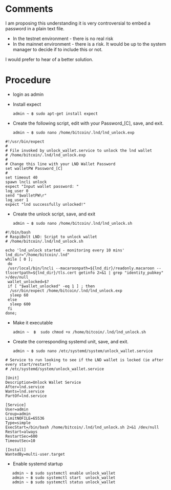 # Comments
I am proposing this understanding it is very controversial to embed a password in a plain text file.

* In the testnet environment - there is no real risk
* In the mainnet environment - there is a risk. It would be up to the system manager to decide if to include this or not.

I would prefer to hear of a better solution.

# Procedure

* login as admin

* Install expect
  
  `admin ~ ฿ sudo apt-get install expect`

* Create the following script, edit with your Password_[C], save, and exit.

  `admin ~ ฿ sudo nano /home/bitcoin/.lnd/lnd_unlock.exp`

```
#!/usr/bin/expect
#
# File invoked by unlock_wallet.service to unlock the lnd wallet
# /home/bitcoin/.lnd/lnd_unlock.exp
#
# Change this line with your LND Wallet Password
set walletPW Password_[C]
#
set timeout 40
spawn lncli unlock
expect "Input wallet password: "
log_user 0
send "$walletPW\r"
log_user 1
expect "lnd successfully unlocked!"
```

* Create the unlock script, save, and exit

  `admin ~ ฿ sudo nano /home/bitcoin/.lnd/lnd_unlock.sh`

```
#!/bin/bash
# RaspiBolt LND: Script to unlock wallet
# /home/bitcoin/.lnd/lnd_unlock.sh

echo 'lnd_unlock started - monitoring every 10 mins'
lnd_dir="/home/bitcoin/.lnd"
while [ 0 ];
 do
 /usr/local/bin/lncli --macaroonpath=${lnd_dir}/readonly.macaroon --tlscertpath=${lnd_dir}/tls.cert getinfo 2>&1 | grep "identity_pubkey" >/dev/null
 wallet_unlocked=$?
 if [ "$wallet_unlocked" -eq 1 ] ; then
  /usr/bin/expect /home/bitcoin/.lnd/lnd_unlock.exp
  sleep 60
 else 
  sleep 600
 fi
done;
```

* Make it executable

  `admin ~  ฿  sudo chmod +x /home/bitcoin/.lnd/lnd_unlock.sh`

* Create the corresponding systemd unit, save, and exit.

  `admin ~ ฿ sudo nano /etc/systemd/system/unlock_wallet.service`

```
# Service to run looking to see if the LND wallet is locked (ie after every start/restart)
# /etc/systemd/system/unlock_wallet.service

[Unit]
Description=Unlock Wallet Service
After=lnd.service
Wants=lnd.service
PartOf=lnd.service

[Service]
User=admin
Group=admin
LimitNOFILE=65536
Type=simple
ExecStart=/bin/bash /home/bitcoin/.lnd/lnd_unlock.sh 2>&1 /dev/null
Restart=always
RestartSec=600
TimeoutSec=10

[Install]
WantedBy=multi-user.target
```

* Enable systemd startup

```
   admin ~ ฿ sudo systemctl enable unlock_wallet
   admin ~ ฿ sudo systemctl start  unlock_wallet
   admin ~ ฿ sudo systemctl status unlock_wallet
```

